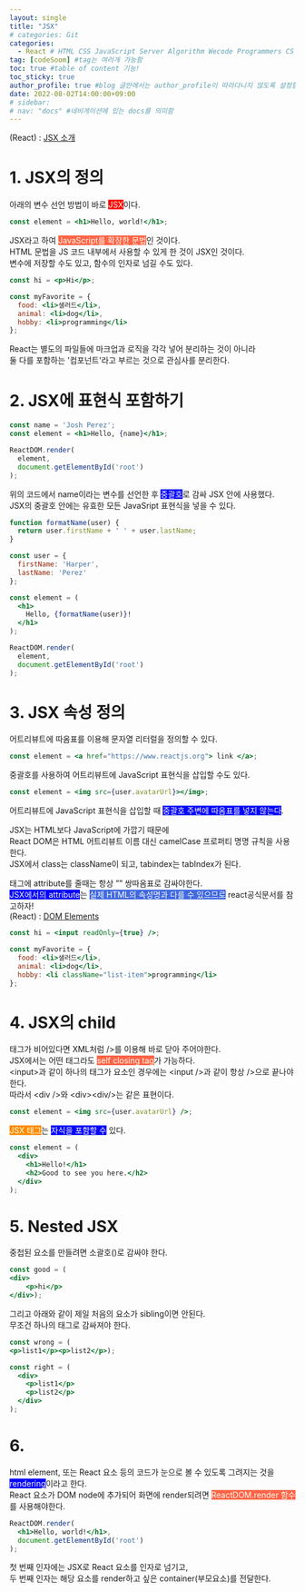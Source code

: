 ```yaml
---
layout: single
title: "JSX"
# categories: Git
categories:
  - React # HTML CSS JavaScript Server Algorithm Wecode Programmers CS Github Blog
tag: [codeSoom] #tag는 여러개 가능함
toc: true #table of content 기능!
toc_sticky: true
author_profile: true #blog 글안에서는 author_profile이 따라다니지 않도록 설정함
date: 2022-08-02T14:00:00+09:00
# sidebar:
# nav: "docs" #네비게이션에 있는 docs를 의미함
---
```

(React) : [JSX 소개](https://ko.reactjs.org/docs/introducing-jsx.html)  

# 1. JSX의 정의

아래의 변수 선언 방법이 바로 <span class="red">JSX</span>이다.  

```jsx
const element = <h1>Hello, world!</h1>;
```

JSX라고 하여 <span class="tomato">JavaScript를 확장한 문법</span>인 것이다.  
HTML 문법을 JS 코드 내부에서 사용할 수 있게 한 것이 JSX인 것이다.  
변수에 저장할 수도 있고, 함수의 인자로 넘길 수도 있다.  

```jsx
const hi = <p>Hi</p>;

const myFavorite = {
  food: <li>샐러드</li>,
  animal: <li>dog</li>,
  hobby: <li>programming</li>
};
```

React는 별도의 파일들에 마크업과 로직을 각각 넣어 분리하는 것이 아니라  
둘 다를 포함하는 '컴포넌트'라고 부르는 것으로 관심사를 분리한다.  

# 2. JSX에 표현식 포함하기
```jsx
const name = 'Josh Perez';
const element = <h1>Hello, {name}</h1>;

ReactDOM.render(
  element,
  document.getElementById('root')
);
```

위의 코드에서 name이라는 변수를 선언한 후 <span class="blue">중괄호</span>로 감싸 JSX 안에 사용했다.  
JSX의 중괄호 안에는 유효한 모든 JavaSript 표현식을 넣을 수 있다.  

```jsx
function formatName(user) {
  return user.firstName + ' ' + user.lastName;
}

const user = {
  firstName: 'Harper',
  lastName: 'Perez'
};

const element = (
  <h1>
    Hello, {formatName(user)}!
  </h1>
);

ReactDOM.render(
  element,
  document.getElementById('root')
);
```

# 3. JSX 속성 정의
어트리뷰트에 따옴표를 이용해 문자열 리터럴을 정의할 수 있다.  

```jsx
const element = <a href="https://www.reactjs.org"> link </a>;
```

중괄호를 사용하여 어트리뷰트에 JavaScript 표현식을 삽입할 수도 있다.  

```jsx
const element = <img src={user.avatarUrl}></img>;
```

어트리뷰트에 JavaScript 표현식을 삽입할 때 <span class="blue">중괄호 주변에 따옴표를 넣지 않는다</span>.  

JSX는 HTML보다 JavaScript에 가깝기 때문에  
React DOM은 HTML 어트리뷰트 이름 대신 camelCase 프로퍼티 명명 규칙을 사용한다.  
JSX에서 class는 className이 되고, tabindex는 tabIndex가 된다.  

태그에 attribute를 줄때는 항상 ”” 쌍따옴표로 감싸야한다.  
<span class="blue">JSX에서의 attribute</span>는 <span class="royalblue">실제 HTML의 속성명과 다를 수 있으므로</span> react공식문서를 참고하자!  
(React) : [DOM Elements](https://reactjs.org/docs/dom-elements.html#all-supported-html-attributes)  

```jsx
const hi = <input readOnly={true} />;

const myFavorite = {
  food: <li>샐러드</li>,
  animal: <li>dog</li>,
  hobby: <li className="list-item">programming</li>
};
```

# 4. JSX의 child
태그가 비어있다면 XML처럼 /&gt;를 이용해 바로 닫아 주어야한다.  
JSX에서는 어떤 태그라도 <span class="tomato">self closing tag</span>가 가능하다.  
&lt;input&gt;과 같이 하나의 태그가 요소인 경우에는 &lt;input /&gt;과 같이 항상 /&gt;으로 끝나야한다.  
따라서 &lt;div /&gt;와 &lt;div&gt;&lt;div/&gt;는 같은 표현이다.  

```jsx
const element = <img src={user.avatarUrl} />;
```

<span class="darkorange">JSX 태그</span>는 <span class="blue">자식을 포함할 수</span> 있다.  

```jsx
const element = (
  <div>
    <h1>Hello!</h1>
    <h2>Good to see you here.</h2>
  </div>
);
```

# 5. Nested JSX
중첩된 요소를 만들려면 소괄호()로 감싸야 한다.  

```jsx
const good = (
<div>
    <p>hi</p>
</div>);
```

그리고 아래와 같이 제일 처음의 요소가 sibling이면 안된다.  
무조건 하나의 태그로 감싸져야 한다.  

```jsx
const wrong = (
<p>list1</p><p>list2</p>);
```

```jsx
const right = (
  <div>
    <p>list1</p>
    <p>list2</p>
  </div>
);
```

# 6.
html element, 또는 React 요소 등의 코드가 눈으로 볼 수 있도록 그려지는 것을 <span class="blue">rendering</span>이라고 한다.  
React 요소가 DOM node에 추가되어 화면에 render되려면 <span class="tomato">ReactDOM.render 함수</span>를 사용해야한다.  

```jsx
ReactDOM.render(
  <h1>Hello, world!</h1>,
  document.getElementById('root')
);
```

첫 번째 인자에는 JSX로 React 요소를 인자로 넘기고,  
두 번째 인자는 해당 요소를 render하고 싶은 container(부모요소)를 전달한다.  

<style>
.red {
  color: ivory;
  background-color: red;
}

.tomato {
  color: ivory;
  background-color: tomato;
}

.blue {
  color: ivory;
  background-color: blue;
}

.royalblue {
  color: ivory;
  background-color: royalblue;
}

.forestgreen {
  color: ivory;
  background-color: forestgreen;
}

.darkorange {
  color: ivory;
  background-color: darkorange;
}
</style>

<!-- ### 2. Link 넣기

```

유형 1: (설명어를 입력) : [gunhee's coding blog](https://gunhee-jeong.github.io/)
유형 2: (URL 자동연결) : <https://gunhee-jeong.github.io/>
유형 3: (동일 파일 내 '문단으로 이동') : [1. Header로 이동](###-1-header)

```

유형 1: (설명어를 입력) : [gunhee's coding blog](https://gunhee-jeong.github.io/)
유형 2: (URL 자동연결) : <https://gunhee-jeong.github.io/>
유형 3: (동일 파일 내 '문단으로 이동') : [1. Header로 이동](#1-header)
유형 3의 방법

1. 특수문자를 제거
2. 스페이스는 -로 바꾸고
3. 대문자는 소문자로!
   그래서 ### 1. Header -> #1-header

## Link: [google][https://www.google.com/]

### 3. 수평선

```

---

```

---

### 4. 라인 바꾸기

```

스페이스바를 2번 눌러주면 다음칸으로
이동할 수 있어요!

```

---

스페이스바를 2번 눌러주면
다음칸으로 이동할 수 있어요!

### 5. list 만들기

```

1. 1번
2. 2번
3. 3번

- 순서없는 list
  - 순서없는 list
    - 순서없는 list

```

1. 1번
2. 2번
3. 3번

- 순서없는 list
  - 순서없는 list
    - 순서없는 list

---

### 6. font 관련

```

**진하게** -> 볼드
_기울여서_ -> 이탤릭체
~~취소선~~ -> 취소선

<ul>밑줄넣기</ul> -> 밑줄
<span style="color:red">빨간 글씨</span> -> 글자색
이것이 `인라인` 입니다 -> 인라인 코드
```

**진하게** -> 볼드
_기울여서_ -> 이탤릭체
~~취소선~~ -> 취소선
<u>밑줄넣기</u> -> 밑줄
<span style="color:red">빨간 글씨</span>
이것이 `인라인` 입니다 -> 인라인 코드

---

### 7. 인용구문

```
> coding
>
> > JavaScript
> >
> > > 내가 프짱!
```

> coding
>
> > JavaScript
> >
> > > 내가 프짱!

---

### 8. 이미지 삽입

```
유형1: ('사이즈를 조절' -> HTML 태그 사용) : <img src="https://gunhee-jeong.github.io/assets/images/blogLogo.png" width="300" height="200">
유형2: (이미지 삽입 후 -> 링크 걸기)
[![이미지](https://gunhee-jeong.github.io/assets/images/blogLogo/blogLogo.png)](https://gunhee-jeong.github.io/)
```

유형1: ('사이즈를 조절' -> HTML 태그 사용) : <img src="https://gunhee-jeong.github.io/assets/images/blogLogo.png" width="300" height="200">
유형2: (이미지 삽입 후 -> 링크 걸기)
[![이미지](https://gunhee-jeong.github.io/assets/images/blogLogo.png)](https://gunhee-jeong.github.io/)

### 9. 표 만들기

```
||국어|영어|
| :--- | ---: | :--: |
|건희 | 100점 | 100점
|철수 | 100점 | 100점
```

|      |  국어 | 영어  |
| :--- | ----: | :---: |
| 건희 | 100점 | 100점 |
| 철수 | 100점 | 100점 |

> - header를 넣고 싶은 경우 ---을 사용하고 :을 이용하여 정렬에 사용함!

### 10. 토글 만들기

```
<details>
<summary>여기를 누르세요</summary>
<div markdown="1">
숨겨진 내용
</div>
</details>
```

<details>
<summary>여기를 누르세요</summary>
<div markdown="1">
숨겨진 내용
</div>
</details> -->
